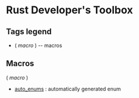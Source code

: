 # Rust Developer's Toolbox

<!-- - []() by []() : -->

## Tags legend

- ( _macro_ ) -- macros

## Macros

( _macro_ )

- [auto_enums](https://github.com/taiki-e/auto_enums) : automatically generated enum
